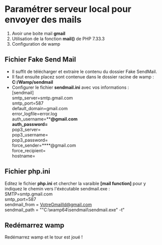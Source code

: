 # Paramétrer serveur local pour envoyer des mails
1. Avoir une boite mail **gmail**
2. Utilisation de la fonction **mail()** de PHP 7.33.3
3. Configuration de wamp

## Fichier Fake Send Mail
- Il suffit de télécharger et extraire le contenu du dossier Fake SendMail. 
- Il faut ensuite placez sont contenue dans le dossier racine de wamp : **C:/Wamp/sendmail**
- Configurer le fichier **sendmail.ini** avec vos informations :<br>
[sendmail] <br>
smtp_server=smtp.gmail.com <br>
smtp_port=587 <br>
default_domain=gmail.com <br>
error_logfile=error.log <br>
auth_username=********@gmail.com <br>
auth_password=****** <br>
pop3_server= <br>
pop3_username= <br>
pop3_password= <br>
force_sender=****@gmail.com <br>
force_recipient= <br>
hostname=<br>

## Fichier php.ini
Editez le fichier **php.ini** et chercher la varaible **[mail function]** pour y indiquez le chemin vers l'éxécutable sendmail.exe :<br>
SMTP=smtp.gmail.com<br>
smtp_port=587<br>
sendmail_from = VotreGmailId@gmail.com<br>
sendmail_path = "\"C:\wamp64\sendmail\sendmail.exe\" -t"<br>

## Redémarrez wamp
Redémarrez wamp et le tour est joué !